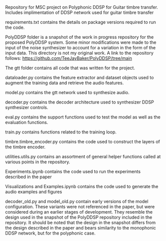 Repository for MSC project on Polyphonic DDSP for Guitar timbre transfer. Includes implimentation of DDSP network used for  guitar timbre transfer

requirements.txt contains the details on package versions required to run the code.

PolyDDSP folder is a snapshot of the work in progress repository for the proposed PolyDDSP system. Some minor modifications were made to the input of the noise synthesizer to account for a variation in the form of the input data. This directory is not my original work. A link to the repository follows: https://github.com/TeeJayBaker/PolyDDSP/tree/main

The gtt folder contains all code that was written for the project.

dataloader.py contains the feature extractor and dataset objects used to augment the training data and retrieve the audio features.

model.py contains the gtt network used to synthesize audio.

decoder.py contains the decoder architecture used to synthesizer DDSP synthesizer controls.

eval.py contains the support functions used to test the model as well as the evaluation functions.

train.py contains functions related to the training loop.​

timbre.timbre_encoder.py contains the code used to construct the layers of the timbre encoder.

utilities.utils.py contains an assortment of general helper functions called at various points in the repository.

Experiments.ipynb contains the code used to run the experiments described in the paper

Visualizations and Examples.ipynb contains the code used to generate the audio examples and figures

decoder_old.py and model_old.py contain early versions of the model configuration. These variants were not referenced in the paper, but were considered during an earlier stages of development. They resemble the design used in the snapshot of the PolyDDSP repository included in the repository. It should be noted that the design in the snapshot differs from the design described in the paper and bears similarity to the monophonic DDSP network, but for the polyphonic case.





